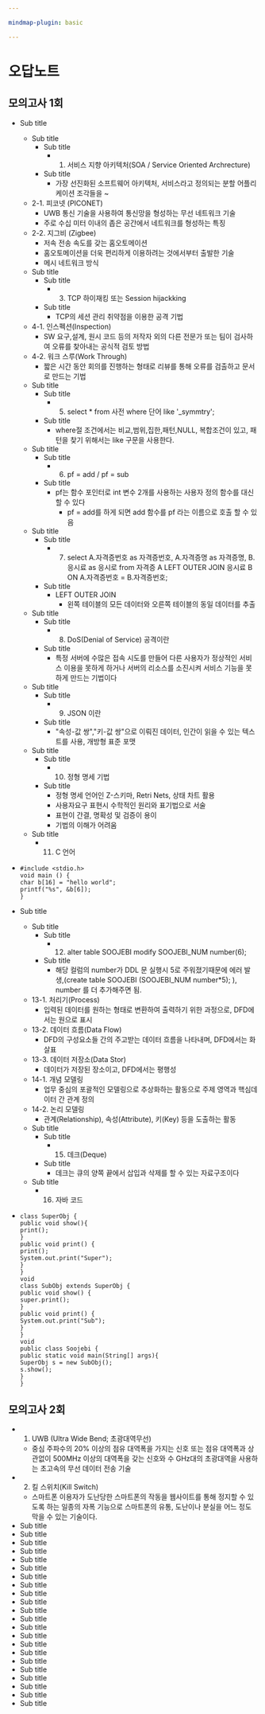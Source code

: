 ```yaml
---

mindmap-plugin: basic

---
```


# 오답노트

## 모의고사 1회
- Sub title
	- Sub title
		- Sub title
			- 1. 서비스 지향 아키텍처(SOA / Service Oriented Archrecture)
		- Sub title
			- 가장 선진화된 소프트웨어 아키텍처, 서비스라고 정의되는 분할 어플리케이션 조각들을 ~
	- 2-1. 피코넷 (PICONET)
		- UWB 통신 기술을 사용하여 통신망을 형성하는 무선 네트워크 기술
		- 주로 수십 미터 이내의 좁은 공간에서 네트워크를 형성하는 특징
	- 2-2. 지그비 (Zigbee)
		- 저속 전송 속도를 갖는 홈오토메이션
		- 홈오토메이션을 더욱 편리하게 이용하려는 것에서부터 출발한 기술
		- 메시 네트워크 방식
	- Sub title
		- Sub title
			- 3. TCP 하이재킹 또는 Session hijackking
		- Sub title
			- TCP의 세션 관리 취약점을 이용한 공격 기법
	- 4-1. 인스펙션(Inspection)
		- SW 요구,설계, 원시 코드 등의 저작자 외의 다른 전문가 또는 팀이 검사하여 오류를 찾아내는 공식적 검토 방법
	- 4-2. 워크 스루(Work Through)
		- 짧은 시간 동안 회의를 진행하는 형태로 리뷰를 통해 오류를 검출하고 문서로 만드는 기법
	- Sub title
		- Sub title
			- 5. select * from 사전 where 단어 like '_symmtry';
		- Sub title
			- where절 조건에서는 비교,범위,집한,패턴,NULL, 복합조건이 있고, 패턴을 찾기 위해서는 like 구문을 사용한다.
	- Sub title
		- Sub title
			- 6. pf = add / pf = sub
		- Sub title
			- pf는 함수 포인터로 int 변수 2개를 사용하는 사용자 정의 함수를 대신할 수 있다
				- pf = add를 하게 되면 add 함수를 pf 라는 이름으로 호출 할 수 있음
	- Sub title
		- Sub title
			- 7. select A.자격증번호 as 자격증번호, A.자격증명 as 자격증명, B.응시료 as 응시로 from 자격증 A LEFT OUTER JOIN 응시료 B ON A.자격증번호 = B.자격증번호;
		- Sub title
			- LEFT OUTER JOIN
				- 왼쪽 테이블의 모든 데이터와 오른쪽 테이블의 동일 데이터를 추출
	- Sub title
		- Sub title
			- 8. DoS(Denial of Service) 공격이란
		- Sub title
			- 특정 서버에 수많은 접속 시도를 만들어 다른 사용자가 정상적인 서비스 이용을 못하게 하거나 서버의 리소스를 소진시켜 서비스 기능을 못하게 만드는 기법이다
	- Sub title
		- Sub title
			- 9. JSON 이란
		- Sub title
			- "속성-값 쌍","키-값 쌍"으로 이뤄진 데이터, 인간이 읽을 수 있는 텍스트를 사용, 개방형 표준 포맷
	- Sub title
		- Sub title
			- 10. 정형 명세 기법
		- Sub title
			- 정형 명세 언어인 Z-스키마, Retri Nets, 상태 차트 활용
			- 사용자요구 표현시 수학적인 원리와 표기법으로 서술
			- 표현이 간결, 명확성 및 검증이 용이
			- 기법의 이해가 어려움
	- Sub title
		- 11. C 언어

-
  ```
  #include <stdio.h>
  void main () {
  char b[16] = "hello world";
  printf("%s", &b[6]);
  }
  ```

- Sub title
	- Sub title
		- Sub title
			- 12. alter table SOOJEBI modify SOOJEBI_NUM number(6);
		- Sub title
			- 해당 컬럼의 number가 DDL 문 실행시 5로 주워졌기때문에 에러 발생,(create table SOOJEBI (SOOJEBI_NUM number*5); ), number 를 더 추가해주면 됨.
	- 13-1. 처리기(Process)
		- 입력된 데이터를 원하는 형태로 변환하여 출력하기 위한 과정으로, DFD에서는 원으로 표시
	- 13-2. 데이터 흐름(Data Flow)
		- DFD의 구성요소들 간의 주고받는 데이터 흐름을 나타내며, DFD에서는 화살표
	- 13-3. 데이터 저장소(Data Stor)
		- 데이터가 저장된 장소이고, DFD에서는 평행성
	- 14-1. 개념 모델링
		- 업무 중심의 포괄적인 모델링으로 추상화하는 활동으로 주제 영역과 핵심데이터 간 관계 정의
	- 14-2. 논리 모델링
		- 관계(Relationship), 속성(Attribute), 키(Key) 등을 도출하는 활동
	- Sub title
		- Sub title
			- 15. 데크(Deque)
		- Sub title
			- 데크는 큐의 양쪽 끝에서 삽입과 삭제를 할 수 있는 자료구조이다
	- Sub title
		- 16. 자바 코드

-
  ```
  class SuperObj {
  public void show(){
  print();
  }
  public void print() {
  print();
  System.out.print("Super");
  }
  }
  void
  class SubObj extends SuperObj {
  public void show() {
  super.print();
  }
  public void print() {
  System.out.print("Sub");
  }
  }
  void
  public class Soojebi {
  public static void main(String[] args){
  SuperObj s = new SubObj();
  s.show();
  }
  }
  ```


## 모의고사 2회
- 1. UWB (Ultra Wide Bend; 초광대역무선)
	- 중심 주파수의 20% 이상의 점유 대역폭을 가지는 신호 또는 점유 대역폭과 상관없이 500MHz 이상의 대역폭을 갖는 신호와 수 GHz대의 초광대역을 사용하는 초고속의 무선 데이터 전송 기술
- 2. 킬 스위치(Kill Switch)
	- 스마트폰 이용자가 도난당한 스마트폰의 작동을 웹사이트를 통해 정지할 수 있도록 하는 일종의 자폭 기능으로 스마트폰의 유통, 도난이나 분실을 어느 정도 막을 수 있는 기술이다.
- Sub title
- Sub title
- Sub title
- Sub title
- Sub title
- Sub title
- Sub title
- Sub title
- Sub title
- Sub title
- Sub title
- Sub title
- Sub title
- Sub title
- Sub title
- Sub title
- Sub title
- Sub title
- Sub title
- Sub title
- Sub title
- Sub title